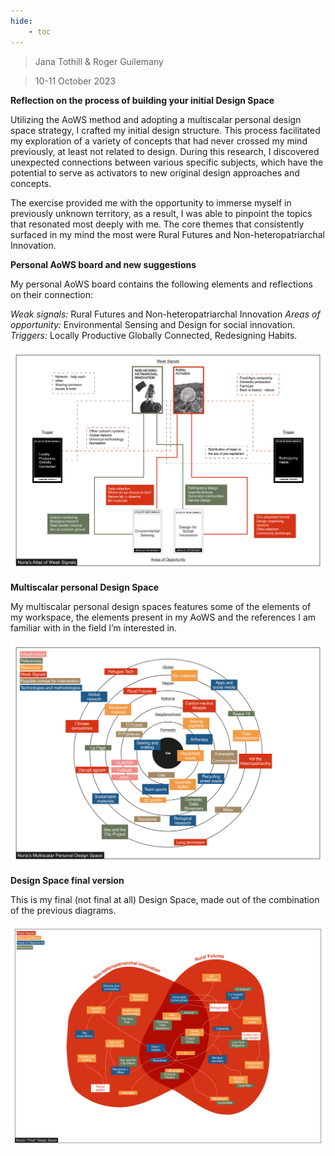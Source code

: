 ```yaml
---
hide:
    - toc
---
```



> Jana Tothill & Roger Guilemany

> 10-11 October 2023

**Reflection on the process of building your initial Design Space**

Utilizing the AoWS method and adopting a multiscalar personal design space strategy, I crafted my initial design structure. This process facilitated my exploration of a variety of concepts that had never crossed my mind previously, at least not related to design. During this research, I discovered unexpected connections between various specific subjects, which have the potential to serve as activators to new original design approaches and concepts.

The exercise provided me with the opportunity to immerse myself in previously unknown territory, as a result, I was able to pinpoint the topics that resonated most deeply with me. The core themes that consistently surfaced in my mind the most were Rural Futures and Non-heteropatriarchal Innovation.


**Personal AoWS board and new suggestions**

My personal AoWS board contains the following elements and reflections on their connection:

_Weak signals:_ Rural Futures and Non-heteropatriarchal Innovation
_Areas of opportunity:_ Environmental Sensing and Design for social innovation.
_Triggers:_ Locally Productive Globally Connected, Redesigning Habits.

![](../images/Design%20Studio/AoWS-%20personal.jpg)

**Multiscalar personal Design Space**

My multiscalar personal design spaces features some of the elements of my workspace, the elements present in my AoWS and the references I am familiar with in the field I’m interested in.

![](../images/Design%20Studio/AoWS%20-%20multiscalar.jpg)

**Design Space final version**

This is my final (not final at all) Design Space, made out of the combination of the previous diagrams.

![](../images/Design%20Studio/AoWS%20-%20Design%20Space.jpg)


